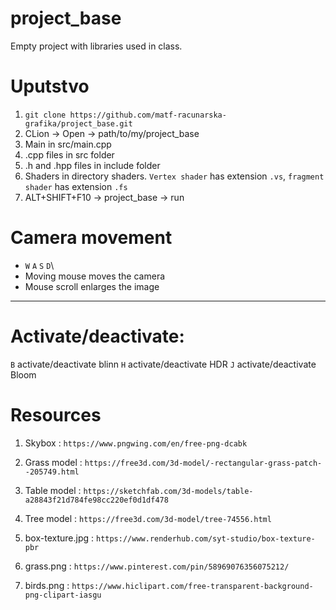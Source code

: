 # project_base
Empty project with libraries used in class. 

# Uputstvo
1. `git clone https://github.com/matf-racunarska-grafika/project_base.git`
2. CLion -> Open -> path/to/my/project_base
3. Main in src/main.cpp
4. .cpp files in src folder
5. .h and .hpp files in include folder
6. Shaders in directory shaders. `Vertex shader` has extension `.vs`, `fragment shader` has extension `.fs`
7. ALT+SHIFT+F10 -> project_base -> run

# Camera movement
- `W` `A` `S` `D`\
- Moving mouse moves the camera
- Mouse scroll enlarges the image

---

# Activate/deactivate:
`B` activate/deactivate blinn
`H` activate/deactivate HDR
`J` activate/deactivate Bloom

# Resources 

1. Skybox : `https://www.pngwing.com/en/free-png-dcabk`

2. Grass model : `https://free3d.com/3d-model/-rectangular-grass-patch--205749.html`

3. Table model : `https://sketchfab.com/3d-models/table-a28843f21d784fe98cc220ef0d1df478`

4. Tree model : `https://free3d.com/3d-model/tree-74556.html`
5. box-texture.jpg : `https://www.renderhub.com/syt-studio/box-texture-pbr`

6. grass.png : `https://www.pinterest.com/pin/58969076356075212/`

7. birds.png : `https://www.hiclipart.com/free-transparent-background-png-clipart-iasgu`
